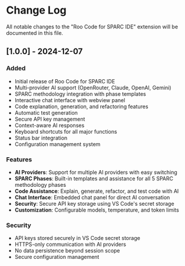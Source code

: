 # Change Log

All notable changes to the "Roo Code for SPARC IDE" extension will be documented in this file.

## [1.0.0] - 2024-12-07

### Added

- Initial release of Roo Code for SPARC IDE
- Multi-provider AI support (OpenRouter, Claude, OpenAI, Gemini)
- SPARC methodology integration with phase templates
- Interactive chat interface with webview panel
- Code explanation, generation, and refactoring features
- Automatic test generation
- Secure API key management
- Context-aware AI responses
- Keyboard shortcuts for all major functions
- Status bar integration
- Configuration management system

### Features

- **AI Providers**: Support for multiple AI providers with easy switching
- **SPARC Phases**: Built-in templates and assistance for all 5 SPARC methodology phases
- **Code Assistance**: Explain, generate, refactor, and test code with AI
- **Chat Interface**: Embedded chat panel for direct AI conversation
- **Security**: Secure API key storage using VS Code's secret storage
- **Customization**: Configurable models, temperature, and token limits

### Security

- API keys stored securely in VS Code secret storage
- HTTPS-only communication with AI providers
- No data persistence beyond session scope
- Secure configuration management
